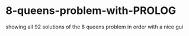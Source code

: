 # 8-queens-problem-with-PROLOG
showing all 92 solutions of the 8 queens problem in order with a nice gui
